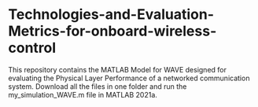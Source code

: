 # Technologies-and-Evaluation-Metrics-for-onboard-wireless-control
This repository contains the MATLAB Model for WAVE designed for evaluating the Physical Layer Performance of a networked communication system.
Download all the files in one folder and run the my_simulation_WAVE.m file in MATLAB 2021a.
